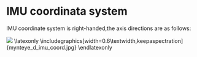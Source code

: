 # IMU coordinata system
IMU coordinate system is right-handed,the axis directions are as follows:

![](mynteye_d_imu_coord.jpg)
\latexonly
\includegraphics[width=0.6\textwidth,keepaspectration]{mynteye_d_imu_coord.jpg}
\endlatexonly